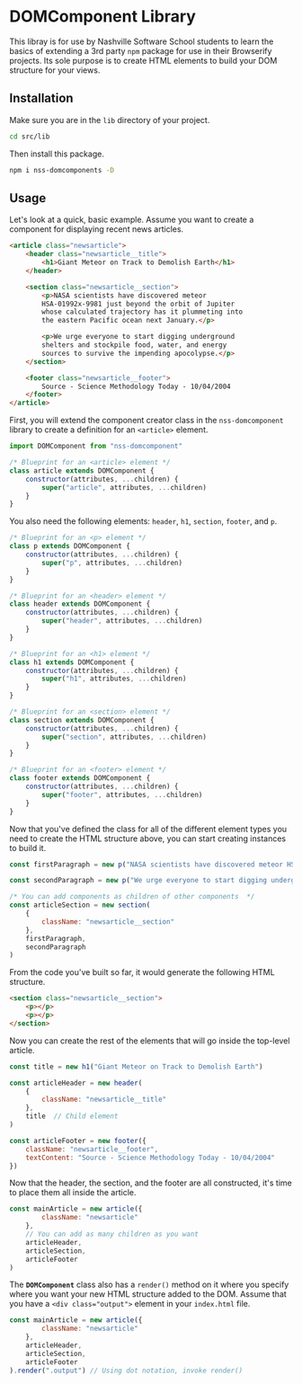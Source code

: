 # DOMComponent Library

This libray is for use by Nashville Software School students to learn the basics of extending a 3rd party `npm` package for use in their Browserify projects. Its sole purpose is to create HTML elements to build your DOM structure for your views.

## Installation

Make sure you are in the `lib` directory of your project.

```sh
cd src/lib
```

Then install this package.

```sh
npm i nss-domcomponents -D
```

## Usage

Let's look at a quick, basic example. Assume you want to create a component for displaying recent news articles.

```html
<article class="newsarticle">
    <header class="newsarticle__title">
        <h1>Giant Meteor on Track to Demolish Earth</h1>
    </header>

    <section class="newsarticle__section">
        <p>NASA scientists have discovered meteor
        HSA-01992x-9981 just beyond the orbit of Jupiter
        whose calculated trajectory has it plummeting into
        the eastern Pacific ocean next January.</p>

        <p>We urge everyone to start digging underground
        shelters and stockpile food, water, and energy
        sources to survive the impending apocolypse.</p>
    </section>

    <footer class="newsarticle__footer">
        Source - Science Methodology Today - 10/04/2004
    </footer>
</article>
```

First, you will extend the component creator class in the `nss-domcomponent` library to create a definition for an `<article>` element.

```js
import DOMComponent from "nss-domcomponent"

/* Blueprint for an <article> element */
class article extends DOMComponent {
    constructor(attributes, ...children) {
        super("article", attributes, ...children)
    }
}
```

You also need the following elements: `header`, `h1`, `section`, `footer`, and `p`.

```js
/* Blueprint for an <p> element */
class p extends DOMComponent {
    constructor(attributes, ...children) {
        super("p", attributes, ...children)
    }
}

/* Blueprint for an <header> element */
class header extends DOMComponent {
    constructor(attributes, ...children) {
        super("header", attributes, ...children)
    }
}

/* Blueprint for an <h1> element */
class h1 extends DOMComponent {
    constructor(attributes, ...children) {
        super("h1", attributes, ...children)
    }
}

/* Blueprint for an <section> element */
class section extends DOMComponent {
    constructor(attributes, ...children) {
        super("section", attributes, ...children)
    }
}

/* Blueprint for an <footer> element */
class footer extends DOMComponent {
    constructor(attributes, ...children) {
        super("footer", attributes, ...children)
    }
}
```

Now that you've defined the class for all of the different element types you need to create the HTML structure above, you can start creating instances to build it.

```js
const firstParagraph = new p("NASA scientists have discovered meteor HSA-01992x-9981 just beyond the orbit of Jupiter whose calculated trajectory has it plummeting into the eastern Pacific ocean next January.")

const secondParagraph = new p("We urge everyone to start digging underground shelters and stockpile food, water, and energy sources to survive the impending apocolypse.")

/* You can add components as children of other components  */
const articleSection = new section(
    {
        className: "newsarticle__section"
    },
    firstParagraph,
    secondParagraph
)
```

From the code you've built so far, it would generate the following HTML structure.

```html
<section class="newsarticle__section">
    <p></p>
    <p></p>
</section>
```

Now you can create the rest of the elements that will go inside the top-level article.

```js
const title = new h1("Giant Meteor on Track to Demolish Earth")

const articleHeader = new header(
    {
        className: "newsarticle__title"
    },
    title  // Child element
)

const articleFooter = new footer({
    className: "newsarticle__footer",
    textContent: "Source - Science Methodology Today - 10/04/2004"
})
```

Now that the header, the section, and the footer are all constructed, it's time to place them all inside the article.

```js
const mainArticle = new article({
        className: "newsarticle"
    },
    // You can add as many children as you want
    articleHeader,
    articleSection,
    articleFooter
)
```

The **`DOMComponent`** class also has a `render()` method on it where you specify where you want your new HTML structure added to the DOM. Assume that you have a `<div class="output">` element in your `index.html` file.

```js
const mainArticle = new article({
        className: "newsarticle"
    },
    articleHeader,
    articleSection,
    articleFooter
).render(".output") // Using dot notation, invoke render()
```
